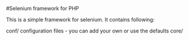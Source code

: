 #Selenium framework for PHP

This is a simple framework for selenium. It contains following:

conf/
	configuration files - you can add your own or use the defaults
core/
	
